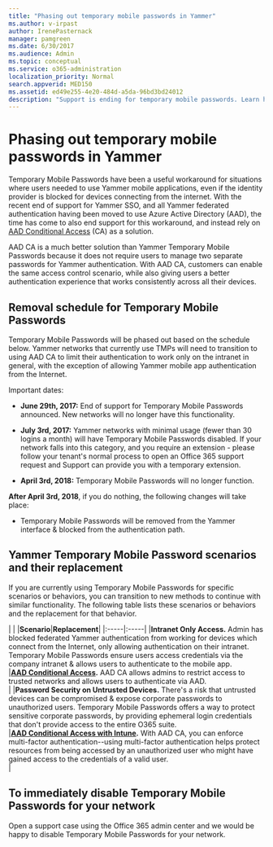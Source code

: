 ```yaml
---
title: "Phasing out temporary mobile passwords in Yammer"
ms.author: v-irpast
author: IrenePasternack
manager: pamgreen
ms.date: 6/30/2017
ms.audience: Admin
ms.topic: conceptual
ms.service: o365-administration
localization_priority: Normal
search.appverid: MED150
ms.assetid: ed49e255-4e20-484d-a5da-96bd3bd24012
description: "Support is ending for temporary mobile passwords. Learn how you can transition to AAD Conditional Acess to continue with similar functionality. "
---
```


# Phasing out temporary mobile passwords in Yammer

Temporary Mobile Passwords have been a useful workaround for situations where users needed to use Yammer mobile applications, even if the identity provider is blocked for devices connecting from the internet. With the recent end of support for Yammer SSO, and all Yammer federated authentication having been moved to use Azure Active Directory (AAD), the time has come to also end support for this workaround, and instead rely on [AAD Conditional Access](https://support.office.com/article/https://docs.microsoft.com/en-us/azure/active-directory/active-directory-conditional-access.aspx) (CA) as a solution. 
  
AAD CA is a much better solution than Yammer Temporary Mobile Passwords because it does not require users to manage two separate passwords for Yammer authentication. With AAD CA, customers can enable the same access control scenario, while also giving users a better authentication experience that works consistently across all their devices.
  
## Removal schedule for Temporary Mobile Passwords

Temporary Mobile Passwords will be phased out based on the schedule below. Yammer networks that currently use TMPs will need to transition to using AAD CA to limit their authentication to work only on the intranet in general, with the exception of allowing Yammer mobile app authentication from the Internet.
  
Important dates:
  
- **June 29th, 2017:** End of support for Temporary Mobile Passwords announced. New networks will no longer have this functionality. 
    
- **July 3rd, 2017:** Yammer networks with minimal usage (fewer than 30 logins a month) will have Temporary Mobile Passwords disabled. If your network falls into this category, and you require an extension - please follow your tenant's normal process to open an Office 365 support request and Support can provide you with a temporary extension. 
    
- **April 3rd, 2018:** Temporary Mobile Passwords will no longer function. 
    
 **After April 3rd, 2018**, if you do nothing, the following changes will take place: 
  
- Temporary Mobile Passwords will be removed from the Yammer interface &amp; blocked from the authentication path.
    
## Yammer Temporary Mobile Password scenarios and their replacement

If you are currently using Temporary Mobile Passwords for specific scenarios or behaviors, you can transition to new methods to continue with similar functionality. The following table lists these scenarios or behaviors and the replacement for that behavior.
  
|
|
|**Scenario**|**Replacement**|
|:-----|:-----|
|**Intranet Only Access.** Admin has blocked federated Yammer authentication from working for devices which connect from the Internet, only allowing authentication on their intranet. Temporary Mobile Passwords ensure users access credentials via the company intranet &amp; allows users to authenticate to the mobile app.  <br/> |**[AAD Conditional Access](https://support.office.com/article/https://docs.microsoft.com/en-us/azure/active-directory/active-directory-conditional-access.aspx).** AAD CA allows admins to restrict access to trusted networks and allows users to authenticate via AAD.  <br/> |
|**Password Security on Untrusted Devices.** There's a risk that untrusted devices can be compromised &amp; expose corporate passwords to unauthorized users. Temporary Mobile Passwords offers a way to protect sensitive corporate passwords, by providing ephemeral login credentials that don't provide access to the entire O365 suite.  <br/> |**[AAD Conditional Access with Intune](https://support.office.com/article/https://docs.microsoft.com/en-us/azure/active-directory/active-directory-conditional-access.aspx).** With AAD CA, you can enforce multi-factor authentication--using multi-factor authentication helps protect resources from being accessed by an unauthorized user who might have gained access to the credentials of a valid user.  <br/> |
   
## To immediately disable Temporary Mobile Passwords for your network

Open a support case using the Office 365 admin center and we would be happy to disable Temporary Mobile Passwords for your network.
  

